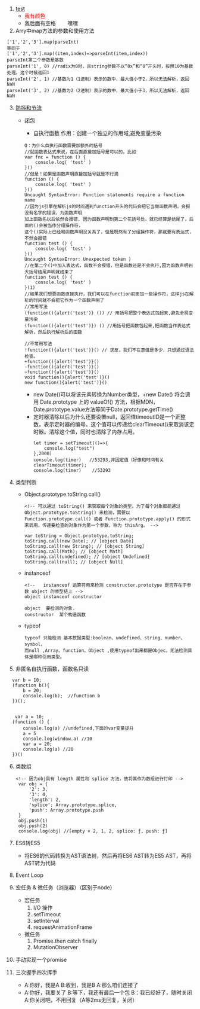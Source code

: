 
1. [test](http://www.baidu.com)
     + <font color="red">我有颜色</font>
     + 我后面有空格&nbsp;&nbsp;&nbsp;&nbsp;&nbsp;&nbsp;&nbsp;&nbsp;嘿嘿
2. Arry中map方法的参数和使用方法
```
['1','2','3'].map(parseInt)
等同于
['1','2','3'].map((item,index)=>parseInt(item,index))
parseInt第二个参数是基数
parseInt('1', 0) //radix为0时，且string参数不以“0x”和“0”开头时，按照10为基数处理。这个时候返回1
parseInt('2', 1) //基数为1（1进制）表示的数中，最大值小于2，所以无法解析，返回NaN
parseInt('3', 2) //基数为2（2进制）表示的数中，最大值小于3，所以无法解析，返回NaN
```
3. [防抖和节流](https://codepen.io/sameer1994kiki/pen/VwZPZWB)
   + [闭包](https://developer.mozilla.org/zh-CN/docs/Web/JavaScript/Closures)
        + 自执行函数
        作用：创建一个独立的作用域,避免变量污染
        ```
        Q：为什么自执行函数需要加额外的括号
        //就函数表达式来说，在后面直接加括号是可以的，比如
        var fnc = function () {
            console.log( 'test' )
        }()
        //但是！如果是函数声明直接加括号就是不行滴
        function () {
            console.log( 'test' )
        }()
        Uncaught SyntaxError: Function statements require a function name
        //因为js引擎在解析js的时间遇到function开头的代码会把它当做函数声明，会报没有名字的错误，为函数声明   
        加上函数名以后依然会报错. 因为函数声明到第二个花括号处，就已经算是结尾了，后面的()会被当作分组操作符，   
        这个()实际上已经和函数声明没关系了，但是既然有了分组操作符，那就要有表达式，不然会报错
        function test () {
            console.log( 'test' )
        }()
        Uncaught SyntaxError: Unexpected token )
        //在第二个()中加入表达式，函数不会报错，但是函数还是不会执行,因为函数声明到大括号结尾声明就结束了
        function test () {
            console.log( 'test' )
        }(1)
        //如果我们想要函数直接执行，我们可以在function前面加一些操作符，这样js在解析的时间就不会把它作为一个函数声明了
        //常用写法
        (function(){alert('test')} ()) // 用括号把整个表达式包起来,避免全局变量污染
        (function(){alert('test')}) () //用括号把函数包起来,把函数当作表达式解析，然后执行解析后的函数

        //不常用写法
        !function(){alert('test')}() // 求反，我们不在意值是多少，只想通过语法检查。
        +function(){alert('test')}()
        -function(){alert('test')}()
        ~function(){alert('test')}()
        void function(){alert('test')}()
        new function(){alert('test')}()
        ```
		
		+ new Date()可以将该元素转换为Number类型，+new Date() 将会调用 Date.prototype 上的 valueOf() 方法，根据MDN，Date.prototype.value方法等同于Date.prototype.getTime()
		+ 定时器清除以后为什么还要设置null，返回值timeoutID是一个正整数，表示定时器的编号。这个值可以传递给clearTimeout()来取消该定时器。清除这个值，同时也清除了内存占用。
		  ```
		  let timer = setTimeout(()=>{
			  console.log("test")
		  },2000)
		  console.log(timer)   //53293,非固定值（好像和时间有关
		  clearTimeout(timer);
		  console.log(timer)	//53293
		  ```
4. 类型判断
    + Object.prototype.toString.call()
		
		```
		<!-- 可以通过 toString() 来获取每个对象的类型。为了每个对象都能通过 Object.prototype.toString() 来检测，需要以 Function.prototype.call() 或者 Function.prototype.apply() 的形式来调用，传递要检查的对象作为第一个参数，称为 thisArg。 -->

		var toString = Object.prototype.toString;
		toString.call(new Date); // [object Date]
		toString.call(new String); // [object String]
		toString.call(Math); // [object Math]
		toString.call(undefined); // [object Undefined]
		toString.call(null); // [object Null]
		```
	+  instanceof
	  	```
		<!--   instanceof 运算符用来检测 constructor.prototype 是否存在于参数 object 的原型链上 -->
		object instanceof constructor

		object  要检测的对象.
		constructor  某个构造函数
	 	```
    + typeof
		```
		typeof 只能检测 基本数据类型:boolean、undefined、string、number、symbol，
		而null ,Array、function、Object ,使用typeof出来都是Objec。无法检测具体是哪种引用类型。
		```
5. 非匿名自执行函数，函数名只读
  ```
	var b = 10;
	(function b(){
	    b = 20;
	    console.log(b);  //function b
	})();


	 var a = 10;
	(function () {
	    console.log(a) //undefined,下面的var变量提升
	    a = 5
	    console.log(window.a) //10
	    var a = 20;
	    console.log(a) //20
	})()
  ```
6. 类数组
   ```
   <!-- 因为obj具有 length 属性和 splice 方法，故将其作为数组进行打印 -->
	var obj = {
	    '2': 3,
	    '3': 4,
	    'length': 2,
	    'splice': Array.prototype.splice,
	    'push': Array.prototype.push
	}
	obj.push(1)
	obj.push(2)
	console.log(obj) //[empty × 2, 1, 2, splice: ƒ, push: ƒ]

   ```

7. ES6转ES5
    + 将ES6的代码转换为AST语法树，然后再将ES6 AST转为ES5 AST，再将AST转为代码

8. Event Loop
9. 宏任务 & 微任务（浏览器）（区别于node）
    + 宏任务
		1. I/O 操作
        2. setTimeout
		3. setInterval
        4. requestAnimationFrame
	+ 微任务
		1. Promise.then catch finally
        2. MutationObserver
10. 手动实现一个promise
    
11. 三次握手四次挥手
    + A:你好，我是A    B:收到，我是B      A:那么咱们连接了
    + A:你好，我要关了  B:等下，我还有最后一个包   B：我已经好了，随时关闭  A:你关闭吧，不用回复（A等2ms无回复，关闭）
